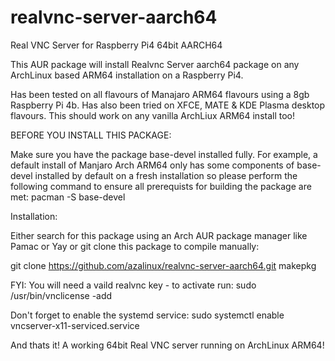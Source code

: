 # realvnc-server-aarch64
Real VNC Server for Raspberry Pi4 64bit AARCH64

This AUR package will install Realvnc Server aarch64 package on any ArchLinux based ARM64 installation on a Raspberry Pi4.

Has been tested on all flavours of Manajaro ARM64 flavours using a 8gb Raspberry Pi 4b.  Has also been tried on XFCE, MATE & KDE Plasma desktop flavours.  This should work on any vanilla ArchLiux ARM64 install too!

BEFORE YOU INSTALL THIS PACKAGE:

Make sure you have the package base-devel installed fully.  For example, a default install of Manjaro Arch ARM64 only has some components of base-devel installed by default on a fresh installation so please perform the following command to ensure all prerequists for building the package are met:    pacman -S base-devel

Installation:

Either search for this package using an Arch AUR package manager like Pamac or Yay or git clone this package to compile manually:

git clone https://github.com/azalinux/realvnc-server-aarch64.git
makepkg

FYI:  You will need a vaild realvnc key - to activate run:   sudo /usr/bin/vnclicense -add

Don't forget to enable the systemd service:   sudo systemctl enable vncserver-x11-serviced.service

And thats it!  A working 64bit Real VNC server running on ArchLinux ARM64!


